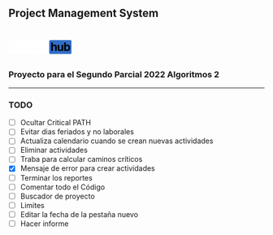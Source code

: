 ## Project Management System 
# ![alt text](https://github.com/seb5433/PMS/blob/main/images/logo.png)

### Proyecto para el Segundo Parcial 2022 Algoritmos 2
-----
### TODO

- [ ] Ocultar Critical PATH
- [ ] Evitar dias feriados y no laborales
- [ ] Actualiza calendario cuando se crean nuevas actividades
- [ ] Eliminar actividades
- [ ] Traba para calcular caminos críticos
- [X] Mensaje de error para crear actividades
- [ ] Terminar los reportes
- [ ] Comentar todo el Código
- [ ] Buscador de proyecto
- [ ] Limites
- [ ] Editar la fecha de la pestaña nuevo 
- [ ] Hacer informe
